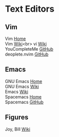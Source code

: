 # Text Editors

## Vim

Vim [Home](https://www.vim.org)<br>
Vim [Wiki](https://en.wikipedia.org/wiki/Vim_(text_editor))<br>
vi [Wiki](https://en.wikipedia.org/wiki/Vi)<br>
YouCompleteMe [GitHub](https://github.com/ycm-core/YouCompleteMe)<br>
deoplete.nvim [GitHub](https://github.com/Shougo/deoplete.nvim/)<br>

## Emacs

GNU Emacs [Home](https://www.gnu.org/software/emacs/)<br>
GNU Emacs [Wiki](https://en.wikipedia.org/wiki/GNU_Emacs)<br>
Emacs [Wiki](https://en.wikipedia.org/wiki/Emacs)<br>
Spacemacs [Home](https://www.spacemacs.org)<br>
Spacemacs [GitHub](https://github.com/syl20bnr/spacemacs)<br>

## Figures

Joy, Bill [Wiki](https://en.wikipedia.org/wiki/Bill_Joy)<br>
